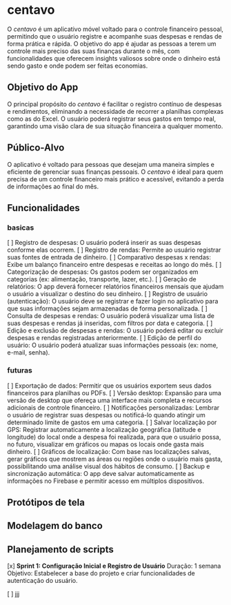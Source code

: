 # centavo

O *centavo* é um aplicativo móvel voltado para o controle financeiro pessoal, permitindo que o usuário registre e acompanhe suas despesas e rendas de forma prática e rápida. O objetivo do app é ajudar as pessoas a terem um controle mais preciso das suas finanças durante o mês, com funcionalidades que oferecem insights valiosos sobre onde o dinheiro está sendo gasto e onde podem ser feitas economias.

## Objetivo do App

O principal propósito do *centavo* é facilitar o registro contínuo de despesas e rendimentos, eliminando a necessidade de recorrer a planilhas complexas como as do Excel. O usuário poderá registrar seus gastos em tempo real, garantindo uma visão clara de sua situação financeira a qualquer momento.

## Público-Alvo

O aplicativo é voltado para pessoas que desejam uma maneira simples e eficiente de gerenciar suas finanças pessoais. O *centavo* é ideal para quem precisa de um controle financeiro mais prático e acessível, evitando a perda de informações ao final do mês.

## Funcionalidades
### basicas
[ ] Registro de despesas: O usuário poderá inserir as suas despesas conforme elas ocorrem.
[ ] Registro de rendas: Permite ao usuário registrar suas fontes de entrada de dinheiro.
[ ] Comparativo despesas x rendas: Exibe um balanço financeiro entre despesas e receitas ao longo do mês.
[ ] Categorização de despesas: Os gastos podem ser organizados em categorias (ex: alimentação, transporte, lazer, etc.).
[ ] Geração de relatórios: O app deverá fornecer relatórios financeiros mensais que ajudam o usuário a visualizar o destino do seu dinheiro.
[ ] Registro de usuário (autenticação): O usuário deve se registrar e fazer login no aplicativo para que suas informações sejam armazenadas de forma personalizada.
[ ] Consulta de despesas e rendas: O usuário poderá visualizar uma lista de suas despesas e rendas já inseridas, com filtros por data e categoria.
[ ] Edição e exclusão de despesas e rendas: O usuário poderá editar ou excluir despesas e rendas registradas anteriormente.
[ ] Edição de perfil do usuário: O usuário poderá atualizar suas informações pessoais (ex: nome, e-mail, senha).

### futuras
[ ] Exportação de dados: Permitir que os usuários exportem seus dados financeiros para planilhas ou PDFs.
[ ] Versão desktop: Expansão para uma versão de desktop que ofereça uma interface mais completa e recursos adicionais de controle financeiro.
[ ] Notificações personalizadas: Lembrar o usuário de registrar suas despesas ou notificá-lo quando atingir um determinado limite de gastos em uma categoria.
[ ] Salvar localização por GPS: Registrar automaticamente a localização geográfica (latitude e longitude) do local onde a despesa foi realizada, para que o usuário possa, no futuro, visualizar em gráficos ou mapas os locais onde gasta mais dinheiro.
[ ] Gráficos de localização: Com base nas localizações salvas, gerar gráficos que mostrem as áreas ou regiões onde o usuário mais gasta, possibilitando uma análise visual dos hábitos de consumo.
[ ] Backup e sincronização automática: O app deve salvar automaticamente as informações no Firebase e permitir acesso em múltiplos dispositivos.


## Protótipos de tela 


## Modelagem do banco


## Planejamento de scripts 
[x] **Sprint 1: Configuração Inicial e Registro de Usuário**
	Duração: 1 semana
	Objetivo: Estabelecer a base do projeto e criar funcionalidades de autenticação do usuário.
	
[ ] jjj 
